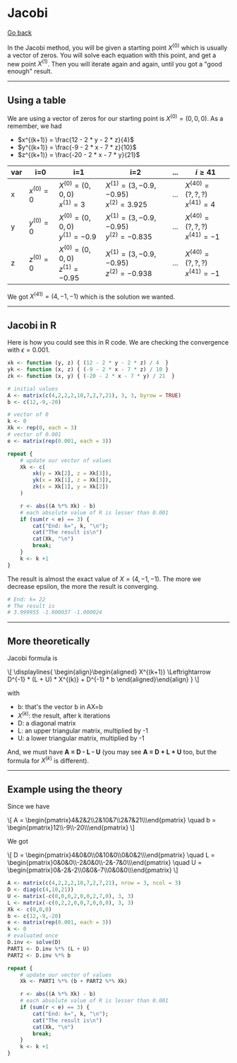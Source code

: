 # Jacobi

[Go back](../index.md)

In the Jacobi method, you will be given a starting point $X^{(0)}$ which is usually a vector of zeros. You will solve each equation with this point, and get a new point $X^{(1)}$. Then you will iterate again and again, until you got a "good enough" result.

<hr class="sl">

## Using a table

We are using a vector of zeros for our starting point is $X^{(0)} = (0,0,0)$. As a remember, we had

* $x^{(k+1)} = \frac{12 - 2 * y - 2 * z}{4}$
* $y^{(k+1)} = \frac{-9 - 2 * x - 7 * z}{10}$
* $z^{(k+1)} = \frac{-20 - 2 * x - 7 * y}{21}$

| var | i=0 | i=1 | i=2 | ... | $i\ge41$ |
| ------ | ------ | ------ | ------ | ------ | ------ |
| x | $x^{(0)} = 0$ | $X^{(0)} = (0,0,0)$ <br> $x^{(1)} = 3$ | $X^{(1)} = (3,-0.9,-0.95)$ <br> $x^{(2)} = 3.925$ | ... | $X^{(40)} = (?,?,?)$ <br> $x^{(41)} = 4$ |
| y | $y^{(0)} = 0$ | $X^{(0)} = (0,0,0)$ <br> $y^{(1)} = -0.9$ | $X^{(1)} = (3,-0.9,-0.95)$ <br> $y^{(2)} = -0.835$ | ... | $X^{(40)} = (?,?,?)$ <br> $x^{(41)} = -1$ |
| z | $z^{(0)} = 0$ | $X^{(0)}  = (0,0,0)$ <br> $z^{(1)} = -0.95$ | $X^{(1)} = (3,-0.9,-0.95)$ <br> $z^{(2)} = -0.938$ | ... | $X^{(40)} = (?,?,?)$ <br> $x^{(41)} = -1$ |

We got $X^{(41)} = (4, -1, -1)$ which is the solution we wanted.

<hr class="sr">

## Jacobi in R

Here is how you could see this in R code. We are checking the convergence with $\epsilon = 0.001$.

```r
xk <- function (y, z) { (12 - 2 * y - 2 * z) / 4  }
yk <- function (x, z) { (-9 - 2 * x - 7 * z) / 10 }
zk <- function (x, y) { (-20 - 2 * x - 7 * y) / 21  }

# initial values
A <- matrix(c(4,2,2,2,10,7,2,7,21), 3, 3, byrow = TRUE)
b <- c(12,-9,-20)

# vector of 0
k <- 0
Xk <- rep(0, each = 3)
# vector of 0.001
e <- matrix(rep(0.001, each = 3))

repeat {
	# update our vector of values
	Xk <- c(
		xk(y = Xk[2], z = Xk[3]),
		yk(x = Xk[1], z = Xk[3]),
		zk(x = Xk[1], y = Xk[2])
	)

	r <- abs((A %*% Xk) - b)
	# each absolute value of R is lesser than 0.001
	if (sum(r < e) == 3) {
		cat("End: k=", k, "\n");
		cat("The result is\n")
		cat(Xk, "\n")
		break;
	}
	k <- k +1
}
```

The result is almost the exact value of $X = (4,-1,-1)$. The more we decrease epsilon, the more the result is converging. 

```r
# End: k= 22
# The result is
# 3.999955 -1.000037 -1.000024
```

<hr class="sl">

## More theoretically

Jacobi formula is
<div>
  \[
    \displaylines{
      \begin{align}\begin{aligned}
    X^{(k+1)}
    \Leftrightarrow D^{-1} * (L + U) * X^{(k)} + D^{-1} * b
    \end{aligned}\end{align}
    }
  \]
</div>

with

* b: that's the vector b in AX=b
* $X^{(k)}$: the result, after k iterations
* D: a diagonal matrix
* L: an upper triangular matrix, multiplied by -1
* U: a lower triangular matrix, multiplied by -1

And, we must have **A = D - L - U** <span class="tms">(you may see **A = D + L + U** too, but the formula for $X^{(k)}$ is different)</span>.

<hr class="sr">

## Example using the theory

Since we have

<div>
\[
A = \begin{pmatrix}4&2&2\\2&10&7\\2&7&21\\\end{pmatrix}
\quad
b = \begin{pmatrix}12\\-9\\-20\\\end{pmatrix}
\]
</div>

We got

<div>
\[
D = \begin{pmatrix}4&0&0\\0&10&0\\0&0&2\\\end{pmatrix}
\quad
L = \begin{pmatrix}0&0&0\\-2&0&0\\-2&-7&0\\\end{pmatrix}
\quad
U = \begin{pmatrix}0&-2&-2\\0&0&-7\\0&0&0\\\end{pmatrix}
\]
</div>

```r
A <- matrix(c(4,2,2,2,10,7,2,7,21), nrow = 3, ncol = 3)
D <- diag(c(4,10,21))
U <- matrix(-c(0,0,0,2,0,0,2,7,0), 3, 3)
L <- matrix(-c(0,2,2,0,0,7,0,0,0), 3, 3)
Xk <- c(0,0,0)
b <- c(12,-9,-20)
e <- matrix(rep(0.001, each = 3))
k <- 0
# evaluated once
D.inv <- solve(D)
PART1 <- D.inv %*% (L + U)
PART2 <- D.inv %*% b 

repeat {
	# update our vector of values
	Xk <- PART1 %*% (b + PART2 %*% Xk)

	r <- abs((A %*% Xk) - b)
	# each absolute value of R is lesser than 0.001
	if (sum(r < e) == 3) {
		cat("End: k=", k, "\n");
		cat("The result is\n")
		cat(Xk, "\n")
		break;
	}
	k <- k +1
}
```